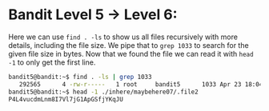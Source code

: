 # Bandit Level 5 -> Level 6:

Here we can use `find . -ls` to show us all files recursively with more details, including the file size. We pipe that to `grep 1033` to search for the given file size in bytes. Now that we found the file we can read it with `head -1` to only get the first line.

```sh
bandit5@bandit:~$ find . -ls | grep 1033
   292565      4 -rw-r-----   1 root     bandit5      1033 Apr 23 18:04 ./inhere/maybehere07/.file2
bandit5@bandit:~$ head -1 ./inhere/maybehere07/.file2
P4L4vucdmLnm8I7Vl7jG1ApGSfjYKqJU
```
